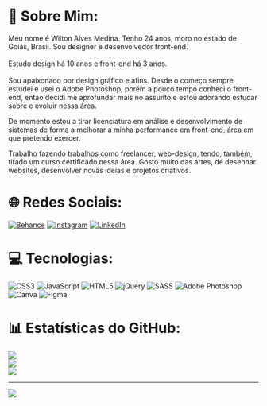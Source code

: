 # 💫 Sobre Mim:
Meu nome é Wilton Alves Medina. Tenho 24 anos, moro no estado de Goiás, Brasil. Sou designer e desenvolvedor front-end.<br><br>Estudo design há 10 anos e front-end há 3 anos.<br><br>Sou apaixonado por design gráfico e afins. Desde o começo sempre estudei e usei o Adobe Photoshop, porém a pouco tempo conheci o front-end, então decidi me aprofundar mais no assunto e estou adorando estudar sobre e evoluir nessa área.

De momento estou a tirar licenciatura em análise e desenvolvimento de sistemas de forma a melhorar a minha performance em front-end, área em que pretendo exercer.

Trabalho fazendo trabalhos como freelancer, web-design, tendo, também, tirado um curso certificado nessa área. Gosto muito das artes, de desenhar websites, desenvolver novas ideias e projetos criativos.


# 🌐 Redes Sociais:
[![Behance](https://img.shields.io/badge/Behance-1769ff?logo=behance&logoColor=white)](https://behance.net/wilalves) [![Instagram](https://img.shields.io/badge/Instagram-%23E4405F.svg?logo=Instagram&logoColor=white)](https://instagram.com/AmajikiWill) [![LinkedIn](https://img.shields.io/badge/LinkedIn-%230077B5.svg?logo=linkedin&logoColor=white)](https://linkedin.com/in/wilalvesmedina) 

# 💻 Tecnologias:
![CSS3](https://img.shields.io/badge/css3-%231572B6.svg?style=for-the-badge&logo=css3&logoColor=white) ![JavaScript](https://img.shields.io/badge/javascript-%23323330.svg?style=for-the-badge&logo=javascript&logoColor=%23F7DF1E) ![HTML5](https://img.shields.io/badge/html5-%23E34F26.svg?style=for-the-badge&logo=html5&logoColor=white) ![jQuery](https://img.shields.io/badge/jquery-%230769AD.svg?style=for-the-badge&logo=jquery&logoColor=white) ![SASS](https://img.shields.io/badge/SASS-hotpink.svg?style=for-the-badge&logo=SASS&logoColor=white) ![Adobe Photoshop](https://img.shields.io/badge/adobephotoshop-%2331A8FF.svg?style=for-the-badge&logo=adobephotoshop&logoColor=white) ![Canva](https://img.shields.io/badge/Canva-%2300C4CC.svg?style=for-the-badge&logo=Canva&logoColor=white) 	![Figma](https://img.shields.io/badge/figma-%23F24E1E.svg?style=for-the-badge&logo=figma&logoColor=white)
# 📊 Estatísticas do GitHub:
![](https://github-readme-stats.vercel.app/api?username=WilAlvesMedina&theme=radical&hide_border=true&include_all_commits=true&count_private=false)<br/>
![](https://github-readme-streak-stats.herokuapp.com/?user=WilAlvesMedina&theme=radical&hide_border=true)<br/>
![](https://github-readme-stats.vercel.app/api/top-langs/?username=WilAlvesMedina&theme=radical&hide_border=true&include_all_commits=true&count_private=false&layout=compact)

---
[![](https://visitcount.itsvg.in/api?id=WilAlvesMedina&icon=5&color=11)](https://visitcount.itsvg.in)

<!-- Proudly created with GPRM ( https://gprm.itsvg.in ) -->
